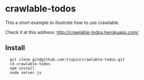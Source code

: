 crawlable-todos
===============

This a short example to illustrate how to use crawlable.

Check it at this address: http://crawlable-todos.herokuapp.com/

Install
-------
```
  git clone git@github.com:trupin/crawlable-todos.git
  cd crawlable-todos
  npm install
  node server.js
```
